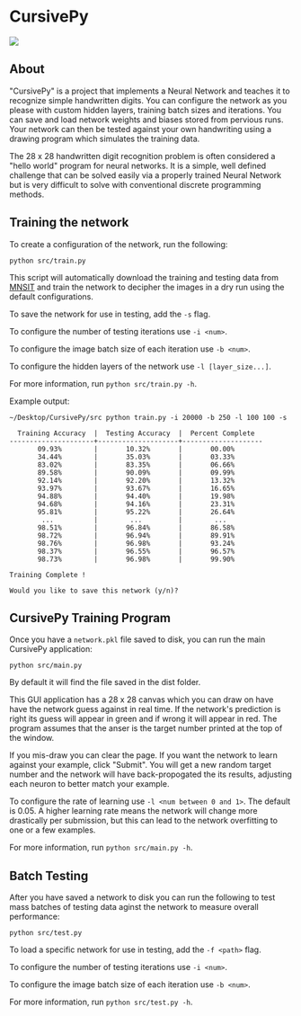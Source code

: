 # CursivePy

![](assets/demo.gif)

## About

"CursivePy" is a project that implements a Neural Network and teaches it to recognize simple handwritten digits. You can configure the network as you please with custom hidden layers, training batch sizes and iterations. You can save and load network weights and biases stored from pervious runs. Your network can then be tested against your own handwriting using a drawing program which simulates the training data.

The 28 x 28 handwritten digit recognition problem is often considered a "hello world" program for neural networks. It is a simple, well defined challenge that can be solved easily via a properly trained Neural Network but is very difficult to solve with conventional discrete programming methods.

## Training the network

To create a configuration of the network, run the following:

```shell
python src/train.py
```

This script will automatically download the training and testing data from [MNSIT](https://en.wikipedia.org/wiki/MNIST_database) and train the network to decipher the images in a dry run using the default configurations.

To save the network for use in testing, add the `-s` flag.

To configure the number of testing iterations use `-i <num>`.

To configure the image batch size of each iteration use `-b <num>`.

To configure the hidden layers of the network use `-l [layer_size...]`.

For more information, run `python src/train.py -h`.

Example output:

```
~/Desktop/CursivePy/src python train.py -i 20000 -b 250 -l 100 100 -s

  Training Accuracy  |  Testing Accuracy  |  Percent Complete
---------------------+--------------------+--------------------
       09.93%        |       10.32%       |       00.00%
       34.44%        |       35.03%       |       03.33%
       83.02%        |       83.35%       |       06.66%
       89.58%        |       90.09%       |       09.99%
       92.14%        |       92.20%       |       13.32%
       93.97%        |       93.67%       |       16.65%
       94.88%        |       94.40%       |       19.98%
       94.68%        |       94.16%       |       23.31%
       95.81%        |       95.22%       |       26.64%
        ...          |        ...         |        ...
       98.51%        |       96.84%       |       86.58%
       98.72%        |       96.94%       |       89.91%
       98.76%        |       96.98%       |       93.24%
       98.37%        |       96.55%       |       96.57%
       98.73%        |       96.98%       |       99.90%

Training Complete !

Would you like to save this network (y/n)?
```

## CursivePy Training Program

Once you have a `network.pkl` file saved to disk, you can run the main CursivePy application:

```shell
python src/main.py
```

By default it will find the file saved in the dist folder.

This GUI application has a 28 x 28 canvas which you can draw on have have the network guess against in real time. If the network's prediction is right its guess will appear in green and if wrong it will appear in red. The program assumes that the anser is the target number printed at the top of the window.

If you mis-draw you can clear the page. If you want the network to learn against your example, click "Submit". You will get a new random target number and the network will have back-propogated the its results, adjusting each neuron to better match your example.

To configure the rate of learning use `-l <num between 0 and 1>`. The default is 0.05. A higher learning rate means the network will change more drastically per submission, but this can lead to the network overfitting to one or a few examples.

For more information, run `python src/main.py -h`.

## Batch Testing

After you have saved a network to disk you can run the following to test mass batches of testing data aginst the network to measure overall performance:

```shell
python src/test.py
```

To load a specific network for use in testing, add the `-f <path>` flag.

To configure the number of testing iterations use `-i <num>`.

To configure the image batch size of each iteration use `-b <num>`.

For more information, run `python src/test.py -h`.
